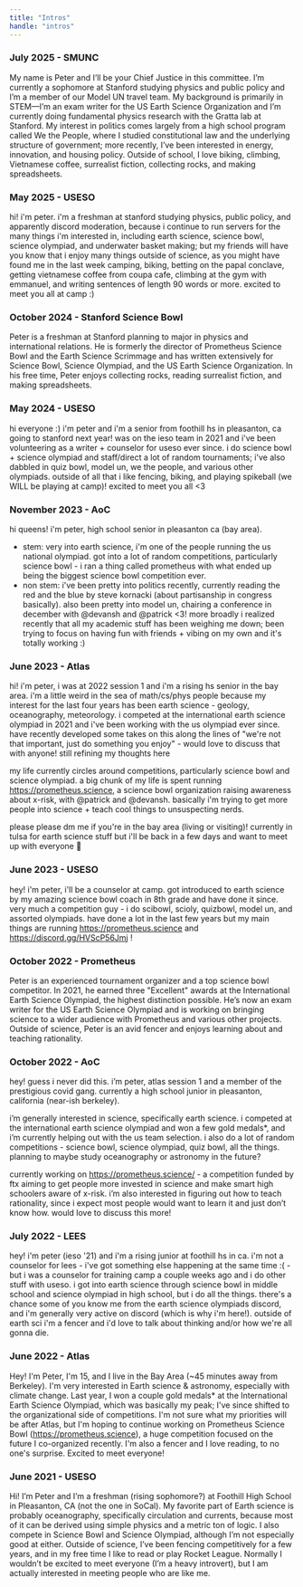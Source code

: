 ```yaml
---
title: "Intros"
handle: "intros"
---
```


### July 2025 - SMUNC
My name is Peter and I’ll be your Chief Justice in this committee. I’m currently a sophomore at Stanford studying physics and public policy and I’m a member of our Model UN travel team. My background is primarily in STEM—I’m an exam writer for the US Earth Science Organization and I’m currently doing fundamental physics research with the Gratta lab at Stanford. My interest in politics comes largely from a high school program called We the People, where I studied constitutional law and the underlying structure of government; more recently, I’ve been interested in energy, innovation, and housing policy. Outside of school, I love biking, climbing, Vietnamese coffee, surrealist fiction, collecting rocks, and making spreadsheets.

### May 2025 - USESO
hi! i'm peter. i'm a freshman at stanford studying physics, public policy, and apparently discord moderation, because i continue to run servers for the many things i'm interested in, including earth science, science bowl, science olympiad, and underwater basket making; but my friends will have you know that i enjoy many things outside of science, as you might have found me in the last week camping, biking, betting on the papal conclave, getting vietnamese coffee from coupa cafe, climbing at the gym with emmanuel, and writing sentences of length 90 words or more. excited to meet you all at camp :)

### October 2024 - Stanford Science Bowl
Peter is a freshman at Stanford planning to major in physics and international relations. He is formerly the director of Prometheus Science Bowl and the Earth Science Scrimmage and has written extensively for Science Bowl, Science Olympiad, and the US Earth Science Organization. In his free time, Peter enjoys collecting rocks, reading surrealist fiction, and making spreadsheets.

### May 2024 - USESO
hi everyone :) i'm peter and i'm a senior from foothill hs in pleasanton, ca going to stanford next year! was on the ieso team in 2021 and i've been volunteering as a writer + counselor for useso ever since. i do science bowl + science olympiad and staff/direct a lot of random tournaments; i've also dabbled in quiz bowl, model un, we the people, and various other olympiads. outside of all that i like fencing, biking, and playing spikeball (we WILL be playing at camp)! excited to meet you all <3

### November 2023 - AoC
hi queens! i'm peter, high school senior in pleasanton ca (bay area).
- stem: very into earth science, i'm one of the people running the us national olympiad. got into a lot of random competitions, particularly science bowl - i ran a thing called prometheus with what ended up being the biggest science bowl competition ever.
- non stem: i've been pretty into politics recently, currently reading the red and the blue by steve kornacki (about partisanship in congress basically). also been pretty into model un, chairing a conference in december with @devansh and @patrick <3! more broadly i realized recently that all my academic stuff has been weighing me down; been trying to focus on having fun with friends + vibing on my own and it's totally working :)

### June 2023 - Atlas
hi! i'm peter, i was at 2022 session 1 and i'm a rising hs senior in the bay area. i'm a little weird in the sea of math/cs/phys people because my interest for the last four years has been earth science - geology, oceanography, meteorology. i competed at the international earth science olympiad in 2021 and i've been working with the us olympiad ever since. have recently developed some takes on this along the lines of "we're not that important, just do something you enjoy" - would love to discuss that with anyone! still refining my thoughts here

my life currently circles around competitions, particularly science bowl and science olympiad. a big chunk of my life is spent running https://prometheus.science, a science bowl organization raising awareness about x-risk, with @patrick and @devansh. basically i'm trying to get more people into science + teach cool things to unsuspecting nerds.

please please dm me if you're in the bay area (living or visiting)! currently in tulsa for earth science stuff but i'll be back in a few days and want to meet up with everyone 🥺

### June 2023 - USESO
hey! i'm peter, i'll be a counselor at camp. got introduced to earth science by my amazing science bowl coach in 8th grade and have done it since. very much a competition guy - i do scibowl, scioly, quizbowl, model un, and assorted olympiads. have done a lot in the last few years but my main things are running https://prometheus.science and https://discord.gg/HVScP56Jmj !

### October 2022 - Prometheus
Peter is an experienced tournament organizer and a top science bowl competitor. In 2021, he earned three "Excellent" awards at the International Earth Science Olympiad, the highest distinction possible. He’s now an exam writer for the US Earth Science Olympiad and is working on bringing science to a wider audience with Prometheus and various other projects. Outside of science, Peter is an avid fencer and enjoys learning about and teaching rationality.

### October 2022 - AoC
hey! guess i never did this. i’m peter, atlas session 1 and a member of the prestigious covid gang. currently a high school junior in pleasanton, california (near-ish berkeley).

i’m generally interested in science, specifically earth science. i competed at the international earth science olympiad and won a few gold medals*, and i’m currently helping out with the us team selection. i also do a lot of random competitions - science bowl, science olympiad, quiz bowl, all the things. planning to maybe study oceanography or astronomy in the future?

currently working on https://prometheus.science/ - a competition funded by ftx aiming to get people more invested in science and make smart high schoolers aware of x-risk. i’m also interested in figuring out how to teach rationality, since i expect most people would want to learn it and just don’t know how. would love to discuss this more! 

### July 2022 - LEES
hey! i'm peter (ieso '21) and i'm a rising junior at foothill hs in ca. i'm not a counselor for lees - i've got something else happening at the same time :( - but i was a counselor for training camp a couple weeks ago and i do other stuff with useso. i got into earth science through science bowl in middle school and science olympiad in high school, but i do all the things. there's a chance some of you know me from the earth science olympiads discord, and i'm generally very active on discord (which is why i'm here!). outside of earth sci i'm a fencer and i'd love to talk about thinking and/or how we're all gonna die.

### June 2022 - Atlas
Hey! I'm Peter, I'm 15, and I live in the Bay Area (~45 minutes away from Berkeley). I'm very interested in Earth science & astronomy, especially with climate change. Last year, I won a couple gold medals* at the International Earth Science Olympiad, which was basically my peak; I've since shifted to the organizational side of competitions. I'm not sure what my priorities will be after Atlas, but I'm hoping to continue working on Prometheus Science Bowl (https://prometheus.science), a huge competition focused on the future I co-organized recently. I'm also a fencer and I love reading, to no one's surprise. Excited to meet everyone!

### June 2021 - USESO
Hi! I’m Peter and I’m a freshman (rising sophomore?) at Foothill High School in Pleasanton, CA (not the one in SoCal). My favorite part of Earth science is probably oceanography, specifically circulation and currents, because most of it can be derived using simple physics and a metric ton of logic. I also compete in Science Bowl and Science Olympiad, although I’m not especially good at either. Outside of science, I’ve been fencing competitively for a few years, and in my free time I like to read or play Rocket League. Normally I wouldn’t be excited to meet everyone (I’m a heavy introvert), but I am actually interested in meeting people who are like me.
